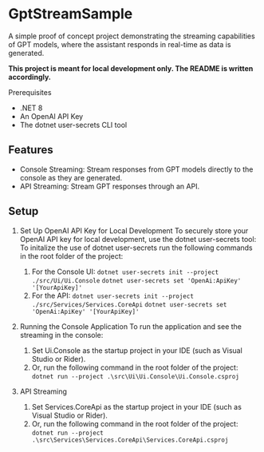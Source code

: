 # GptStreamSample

A simple proof of concept project demonstrating the streaming capabilities of GPT models, where the assistant responds in real-time as data is generated.

**This project is meant for local development only. The README is written accordingly.**

Prerequisites

- .NET 8
- An OpenAI API Key
- The dotnet user-secrets CLI tool

## Features

- Console Streaming: Stream responses from GPT models directly to the console as they are generated.
- API Streaming: Stream GPT responses through an API.

## Setup

1.  Set Up OpenAI API Key for Local Development
    To securely store your OpenAI API key for local development, use the dotnet user-secrets tool:
    To initalize the use of dotnet user-secrets run the following commands in the root folder of the project:

    1. For the Console UI:
       `dotnet user-secrets init --project ./src/Ui/Ui.Console`
       `dotnet user-secrets set 'OpenAi:ApiKey' '[YourApiKey]'`
    2. For the API:
       `dotnet user-secrets init --project ./src/Services/Services.CoreApi`
       `dotnet user-secrets set 'OpenAi:ApiKey' '[YourApiKey]'`

2.  Running the Console Application
    To run the application and see the streaming in the console:
    1. Set Ui.Console as the startup project in your IDE (such as Visual Studio or Rider).
    2. Or, run the following command in the root folder of the project:
       `dotnet run --project .\src\Ui\Ui.Console\Ui.Console.csproj`
3.  API Streaming
    1. Set Services.CoreApi as the startup project in your IDE (such as Visual Studio or Rider).
    2. Or, run the following command in the root folder of the project:
       `dotnet run --project .\src\Services\Services.CoreApi\Services.CoreApi.csproj`
